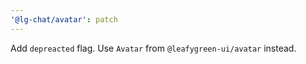 ```yaml
---
'@lg-chat/avatar': patch
---
```


Add `depreacted` flag. Use `Avatar` from `@leafygreen-ui/avatar` instead.
